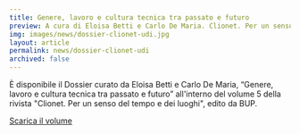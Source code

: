 ```yaml
---
title: Genere, lavoro e cultura tecnica tra passato e futuro
preview: A cura di Eloisa Betti e Carlo De Maria. Clionet. Per un senso del tempo e dei luoghi, 2021
img: images/news/dossier-clionet-udi.jpg
layout: article
permalink: news/dossier-clionet-udi
archived: false
---
```


È disponibile il Dossier curato da Eloisa Betti e Carlo De Maria, “Genere, lavoro e cultura tecnica tra passato e futuro” all'interno del volume 5 della rivista "Clionet. Per un senso del tempo e dei luoghi", edito da BUP.

[Scarica il volume](../../images/news/dossier-clionet-udi.pdf)
